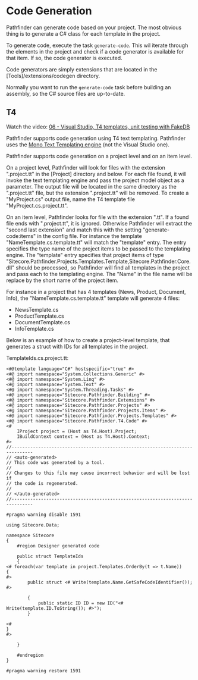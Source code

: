 # Code Generation
Pathfinder can generate code based on your project. The most obvious thing is to generate a C# class for each template in
the project.

To generate code, execute the task `generate-code`. This wil iterate through the elements in the project and check if
a code generator is available for that item. If so, the code generator is executed.

Code generators are simply extensions that are located in the [Tools]/extensions/codegen directory.

Normally you want to run the `generate-code` task before building an assembly, so the C# source files are up-to-date.

## T4
Watch the video: [06 - Visual Studio, T4 templates, unit testing with FakeDB](https://youtu.be/_v6-1NKgxT0)

Pathfinder supports code generation using T4 text templating. Pathfinder uses the 
[Mono Text Templating engine](https://github.com/mono/monodevelop/tree/master/main/src/addins/TextTemplating/Mono.TextTemplating) 
(not the Visual Studio one).

Pathfinder supports code generation on a project level and on an item level.

On a project level, Pathfinder will look for files with the extension ".project.tt" in the [Project] directory and below. For each
file found, it will invoke the text templating engine and pass the project model object as a parameter. The output file will
be located in the same directory as the ".project.tt" file, but the extension ".project.tt" will be removed. To create a 
"MyProject.cs" output file, name the T4 template file "MyProject.cs.project.tt".

On an item level, Pathfinder looks for file with the extension ".tt". If a found file ends with ".project.tt", it is ignored.
Otherwise Pathfinder will extract the "second last extension" and match this with the setting "generate-code:items" in the config
file. For instance the template "NameTemplate.cs.template.tt" will match the "template" entry. The entry specifies the type name of the
project items to be passed to the templating engine. The "template" entry specifies that project items of type 
"Sitecore.Pathfinder.Projects.Templates.Template,Sitecore.Pathfinder.Core.dll" should be processed, so Pathfinder will find all templates
in the project and pass each to the templating engine. The "Name" in the file name will be replace by the short name of the project item.

For instance in a project that has 4 templates (News, Product, Document, Info), the "NameTemplate.cs.template.tt" template will generate
4 files:

* NewsTemplate.cs
* ProductTemplate.cs
* DocumentTemplate.cs
* InfoTemplate.cs

Below is an example of how to create a project-level template, that generates a struct with IDs for all templates in the project.

TemplateIds.cs.project.tt:
```tt
<#@template language="C#" hostspecific="true" #>
<#@ import namespace="System.Collections.Generic" #>
<#@ import namespace="System.Linq" #>
<#@ import namespace="System.Text" #>
<#@ import namespace="System.Threading.Tasks" #>
<#@ import namespace="Sitecore.Pathfinder.Building" #>
<#@ import namespace="Sitecore.Pathfinder.Extensions" #>
<#@ import namespace="Sitecore.Pathfinder.Projects" #>
<#@ import namespace="Sitecore.Pathfinder.Projects.Items" #>
<#@ import namespace="Sitecore.Pathfinder.Projects.Templates" #>
<#@ import namespace="Sitecore.Pathfinder.T4.Code" #>
<# 
    IProject project = (Host as T4.Host).Project; 
    IBuildContext context = (Host as T4.Host).Context; 
#>
//------------------------------------------------------------------------------
// <auto-generated>
// This code was generated by a tool.
//
// Changes to this file may cause incorrect behavior and will be lost if
// the code is regenerated.
//
// </auto-generated>
//------------------------------------------------------------------------------
                
#pragma warning disable 1591

using Sitecore.Data;

namespace Sitecore
{
    #region Designer generated code

    public struct TemplateIds
    {
<# foreach(var template in project.Templates.OrderBy(t => t.Name))
{
#>
        public struct <# Write(template.Name.GetSafeCodeIdentifier()); #>
        
        {
            public static ID ID = new ID("<# Write(template.ID.ToString()); #>");
        }
        
<#
}
#>

    }

    #endregion
}                  

#pragma warning restore 1591
```

